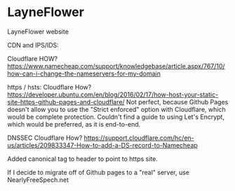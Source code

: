 # LayneFlower
LayneFlower website

CDN and IPS/IDS:

Cloudflare
HOW?
https://www.namecheap.com/support/knowledgebase/article.aspx/767/10/how-can-i-change-the-nameservers-for-my-domain


https / hsts:
Cloudflare
How?
https://developer.ubuntu.com/en/blog/2016/02/17/how-host-your-static-site-https-github-pages-and-cloudflare/
Not perfect, because Github Pages doesn't allow you to use the "Strict enforced" option with Cloudflare, which would be complete protection.
Couldn't find a guide to using Let's Encrypt, which would be preferred, as it is end-to-end.


DNSSEC
Cloudflare
How?
https://support.cloudflare.com/hc/en-us/articles/209833347-How-to-add-a-DS-record-to-Namecheap


Added canonical tag to header to point to https site.


If I decide to migrate off of Github pages to a "real" server, use NearlyFreeSpech.net
